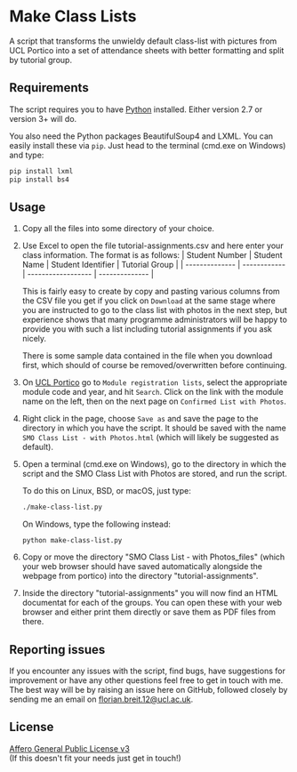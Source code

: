 # Make Class Lists

A script that transforms the unwieldy default class-list with pictures from
UCL Portico into a set of attendance sheets with better formatting and split
by tutorial group.

## Requirements

The script requires you to have [Python](https://python.org) installed. Either
version 2.7 or version 3+ will do.

You also need the Python packages BeautifulSoup4 and LXML. You can easily install
these via `pip`. Just head to the terminal (cmd.exe on Windows) and type:
```bash
pip install lxml
pip install bs4
```

## Usage

1. Copy all the files into some directory of your choice.
2. Use Excel to open the file tutorial-assignments.csv and here enter your
   class information. The format is as follows:
   | Student Number | Student Name | Student Identifier | Tutorial Group |
   | -------------- | ------------ | ------------------ | -------------- |

   This is fairly easy to create by copy and pasting various columns from the
   CSV file you get if you click on `Download` at the same stage where you
   are instructed to go to the class list with photos in the next step, but
   experience shows that many programme administrators will be happy to provide
   you with such a list including tutorial assignments if you ask nicely.
    
   There is some sample data contained in the file when you download first,
   which should of course be removed/overwritten before continuing.
3. On [UCL Portico](https://ucl.ac.uk/portico) go to `Module registration lists`,
   select the appropriate module code and year, and hit `Search`. Click on the
   link with the module name on the left, then on the next page on
   `Confirmed List with Photos`.
4. Right click in the page, choose `Save as` and save the page to the directory
   in which you have the script. It should be saved with the name
   `SMO Class List - with Photos.html` (which will likely be suggested as default).
5. Open a terminal (cmd.exe on Windows), go to the directory in which the
   script and the SMO Class List with Photos are stored, and run the script.    

   To do this on Linux, BSD, or macOS, just type:
   ```bash
   ./make-class-list.py
   ```    

   On Windows, type the following instead:
   ```
   python make-class-list.py
   ```
6. Copy or move the directory "SMO Class List - with Photos_files" (which your
   web browser should have saved automatically alongside the webpage from portico)
   into the directory "tutorial-assignments".
7. Inside the directory "tutorial-assignments" you will now find an HTML documentat
   for each of the groups. You can open these with your web browser and either
   print them directly or save them as PDF files from there.

## Reporting issues

   If you encounter any issues with the script, find bugs, have suggestions for
   improvement or have any other questions feel free to get in touch with me. The
   best way will be by raising an issue here on GitHub, followed closely by sending
   me an email on <florian.breit.12@ucl.ac.uk>.


## License
[Affero General Public License v3](https://www.gnu.org/licenses/agpl-3.0.en.html)    
(If this doesn't fit your needs just get in touch!)
